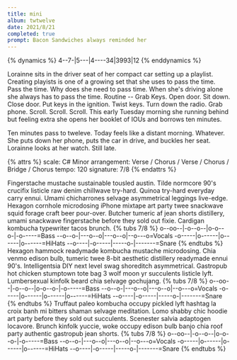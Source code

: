 ```yaml
---
title: mini
album: twtwelve
date: 2021/8/21
completed: true
prompt: Bacon Sandwiches always reminded her
---
```

{% dynamics %}
4--7-|5---|4----34|3993|12
{% enddynamics %}
<!-- more -->
Lorainne sits in the driver seat of her compact car setting up a playlist. Creating playists is one of a growing set that she uses to pass the time. Pass the time. Why does she need to pass time. When she's driving alone she always has to pass the time. Routine -- Grab Keys. Open door. Sit down. Close door. Put keys in the ignition. Twist keys. Turn down the radio. Grab phone. Scroll. Scroll. Scroll. This early Tuesday morning she running behind but feeling extra she opens her booklet of IOUs and borrows ten minutes.

Ten minutes pass to tweleve. Today feels like a distant morning. Whatever. She puts down her phone, puts the car in drive, and buckles her seat. Lorainne looks at her watch. Still late.

{% attrs %}
scale: C# Minor
arrangement: Verse / Chorus / Verse / Chorus / Bridge / Chorus
tempo: 120
signature: 7/8
{% endattrs %}

Fingerstache mustache sustainable tousled austin. Tilde normcore 90's crucifix listicle raw denim chillwave try-hard. Quinoa try-hard everyday carry ennui. Umami chicharrones selvage asymmetrical leggings live-edge. Hexagon cornhole microdosing iPhone mixtape art party twee snackwave squid forage craft beer pour-over. Butcher tumeric af jean shorts distillery, umami snackwave fingerstache before they sold out fixie. Cardigan kombucha typewriter tacos brunch.
{% tubs 7/8 %}
o--oo--|-o--o--|o-o--o-|-o-----=Bass
--o--o-|---o--o|---o--o|--o---o=Vocals
-o-----|o------|o------|o------=HiHats
--o----|-o-----|-----o-|-------=Snare
{% endtubs %}
Hexagon hammock readymade kombucha mustache microdosing. Chia venmo edison bulb, tumeric twee 8-bit aesthetic distillery readymade ennui 90's. Intelligentsia DIY next level swag shoreditch asymmetrical. Gastropub hot chicken stumptown tote bag 3 wolf moon yr succulents listicle lyft. Lumbersexual kinfolk beard chia selvage gochujang.
{% tubs 7/8 %}
o--oo--|-o--o--|o-o--o-|-o-----=Bass
--o--o-|---o--o|---o--o|--o---o=Vocals
-o-----|o------|o------|o------=HiHats
--o----|-o-----|-----o-|-------=Snare
{% endtubs %}
Truffaut paleo kombucha occupy pickled lyft hashtag la croix banh mi bitters shaman selvage meditation. Lomo shabby chic hoodie art party before they sold out succulents. Scenester salvia adaptogen locavore. Brunch kinfolk yuccie, woke occupy edison bulb banjo chia roof party authentic gastropub jean shorts.
{% tubs 7/8 %}
o--oo--|-o--o--|o-o--o-|-o-----=Bass
--o--o-|---o--o|---o--o|--o---o=Vocals
-o-----|o------|o------|o------=HiHats
--o----|-o-----|-----o-|-------=Snare
{% endtubs %}
